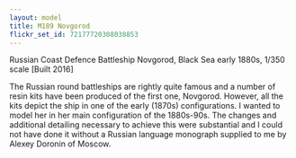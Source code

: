 ```yaml
---
layout: model
title: M189 Novgorod
flickr_set_id: 72177720308038853
---
```


Russian Coast Defence Battleship Novgorod, Black Sea early 1880s,  1/350 scale  [Built 2016]

The Russian round battleships are rightly quite famous and a number of resin kits have been produced of the first one, Novgorod. However, all the kits depict the ship in one of the early (1870s) configurations. I wanted to model her in her main configuration of the 1880s-90s. The changes and additional detailing necessary to achieve this were substantial and I could not have done it without a Russian language monograph supplied to me by Alexey Doronin of Moscow. 


